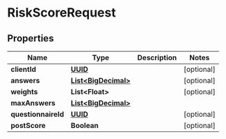 
# RiskScoreRequest

## Properties
Name | Type | Description | Notes
------------ | ------------- | ------------- | -------------
**clientId** | [**UUID**](UUID.md) |  |  [optional]
**answers** | [**List&lt;BigDecimal&gt;**](BigDecimal.md) |  |  [optional]
**weights** | **List&lt;Float&gt;** |  |  [optional]
**maxAnswers** | [**List&lt;BigDecimal&gt;**](BigDecimal.md) |  | 
**questionnaireId** | [**UUID**](UUID.md) |  |  [optional]
**postScore** | **Boolean** |  |  [optional]



